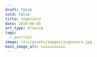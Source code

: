 ```yaml
---
draft: false
sold: false
title: Ingeniero
date: 2018-06-05
art_type: drawing
tags:
  - portrait
image: /src/assets/images/ingeniero.jpg
main_image_alt: ♿♿♿♿♿♿♿♿♿♿♿
---
```

